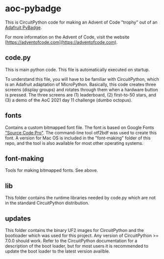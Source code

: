 # aoc-pybadge

This is CircuitPython code for making an Advent of Code "trophy" out of an 
[Adafruit PyBadge](https://www.adafruit.com/product/4623).  

For more information on the Advent of Code, visit the website [https://adventofcode.com](https://adventofcode.com).

## code.py
This is main python code.  This file is automatically executed on startup.

To understand this file, you will have to be familiar with CircuitPython, which
is an Adafruit adaptation of MicroPython.  Basically, this code creates three
screens (display groups) and rotates through them when a hardware button is 
pressed. The three screens are (1) leaderboard, (2) first-to-50 stars, and 
(3) a demo of the AoC 2021 day 11 challenge (dumbo octopus).

## fonts
Contains a custom bitmapped font file.  The font is based on Google Fonts 
["Source Code Pro"](https://fonts.google.com/specimen/Source+Code+Pro).
The command-line tool otf2bdf was used to create this font.  A version for 
Mac OS is included in the "font-making" folder of this repo, and  the tool is
also available for most other operating systems.

## font-making
Tools for making bitmapped fonts.  See above.

## lib
This folder contains the runtime libraries needed by code.py which are not in 
the standard CircuitPython distribution.

## updates
This folder contains the binary UF2 images for CircuitPython and the bootloader
which was used for this project.  Any version of CircuitPython >= 7.0.0 should 
work.  Refer to the CircuitPython documentation for a description of the boot
loader, but for most users it is recommended to update the boot loader to the 
latest version availble.

